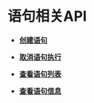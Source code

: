 # 语句相关API<a name="dli_02_0161"></a>

-   **[创建语句](创建语句.md)**  

-   **[取消语句执行](取消语句执行.md)**  

-   **[查看语句列表](查看语句列表.md)**  

-   **[查看语句信息](查看语句信息.md)**  


